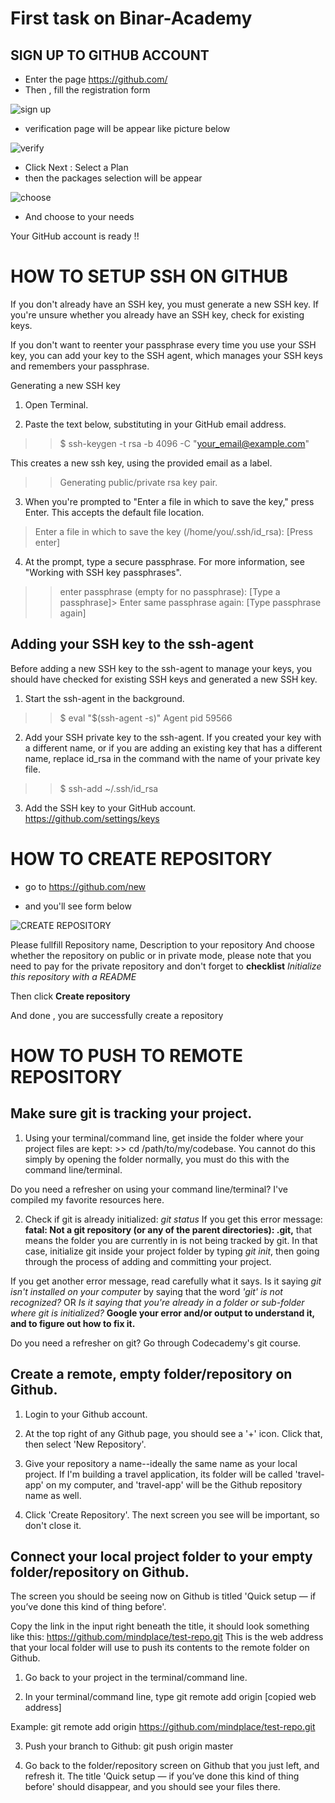 # First task on Binar-Academy
## SIGN UP TO GITHUB ACCOUNT
- Enter the page https://github.com/
- Then , fill the registration form

![sign up](https://user-images.githubusercontent.com/55352568/67687040-3fc38900-f9ca-11e9-9204-a178a923e82c.png)

- verification page will be appear like picture below

![verify](https://user-images.githubusercontent.com/55352568/67687041-405c1f80-f9ca-11e9-9d98-6f6fd7cf1b51.png)

- Click  Next : Select a Plan
- then the packages selection will be appear

![choose](https://user-images.githubusercontent.com/55352568/67687044-40f4b600-f9ca-11e9-8ed2-d4d42c474556.png)

- And choose to your needs

Your GitHub account is ready !!

# HOW TO SETUP SSH ON GITHUB

If you don't already have an SSH key, you must generate a new SSH key. If you're unsure whether you already have an SSH key, check for existing keys.

If you don't want to reenter your passphrase every time you use your SSH key, you can add your key to the SSH agent, which manages your SSH keys and remembers your passphrase.

Generating a new SSH key
1. Open Terminal.

2. Paste the text below, substituting in your GitHub email address.

>> $ ssh-keygen -t rsa -b 4096 -C "your_email@example.com"

This creates a new ssh key, using the provided email as a label.

>> Generating public/private rsa key pair.
3. When you're prompted to "Enter a file in which to save the key," press Enter. This accepts the default file location.

> Enter a file in which to save the key (/home/you/.ssh/id_rsa): [Press enter]

4. At the prompt, type a secure passphrase. For more information, see "Working with SSH key passphrases".

>> enter passphrase (empty for no passphrase): [Type a passphrase]> Enter same passphrase again: [Type passphrase again]

## Adding your SSH key to the ssh-agent

Before adding a new SSH key to the ssh-agent to manage your keys, you should have checked for existing SSH keys and generated a new SSH key.
1. Start the ssh-agent in the background.

>> $ eval "$(ssh-agent -s)"
>> Agent pid 59566
2. Add your SSH private key to the ssh-agent. If you created your key with a different name, or if you are adding an existing key that has a different name, replace id_rsa in the command with the name of your private key file.

>> $ ssh-add ~/.ssh/id_rsa
3. Add the SSH key to your GitHub account. https://github.com/settings/keys

# HOW TO CREATE REPOSITORY

- go to https://github.com/new

- and you'll see form below

![CREATE REPOSITORY](https://user-images.githubusercontent.com/55352568/67690095-e3169d00-f9ce-11e9-80c6-742326d8e429.png)


Please fullfill Repository name, Description to your repository And choose whether the repository on public or in private mode, please note that you need to pay for the private repository  and don't forget to **checklist** *Initialize this repository with a README*

Then click **Create repository**

And done , you are successfully create a repository

# HOW TO PUSH TO REMOTE REPOSITORY 

## Make sure git is tracking your project.
1. Using your terminal/command line, get inside the folder where your project files are kept: >> cd /path/to/my/codebase.
You cannot do this simply by opening the folder normally, you must do this with the command line/terminal.

  Do you need a refresher on using your command line/terminal? I've compiled my favorite resources here.

2. Check if git is already initialized: *git status*
If you get this error message: **fatal: Not a git repository (or any of the parent directories): .git,** that means the folder you are currently in is not being tracked by git. In that case, initialize git inside your project folder by typing *git init*, then going through the process of adding and committing your project.

If you get another error message, read carefully what it says. Is it saying *git isn't installed on your computer* by saying that the word *'git' is not recognized?* OR *Is it saying that you're already in a folder or sub-folder where git is initialized?* **Google your error and/or output to understand it, and to figure out how to fix it.**

  Do you need a refresher on git? Go through Codecademy's git course.

## Create a remote, empty folder/repository on Github.
1. Login to your Github account.

2. At the top right of any Github page, you should see a '+' icon. Click that, then select 'New Repository'.

3. Give your repository a name--ideally the same name as your local project. If I'm building a travel application, its folder will be called 'travel-app' on my computer, and 'travel-app' will be the Github repository name as well.

4. Click 'Create Repository'. The next screen you see will be important, so don't close it.

## Connect your local project folder to your empty folder/repository on Github.
The screen you should be seeing now on Github is titled 'Quick setup — if you’ve done this kind of thing before'.

Copy the link in the input right beneath the title, it should look something like this: https://github.com/mindplace/test-repo.git This is the web address that your local folder will use to push its contents to the remote folder on Github.

1. Go back to your project in the terminal/command line.

2. In your terminal/command line, type git remote add origin [copied web address]

Example: git remote add origin https://github.com/mindplace/test-repo.git

3. Push your branch to Github: git push origin master

4. Go back to the folder/repository screen on Github that you just left, and refresh it. The title 'Quick setup — if you’ve done this kind of thing before' should disappear, and you should see your files there.










